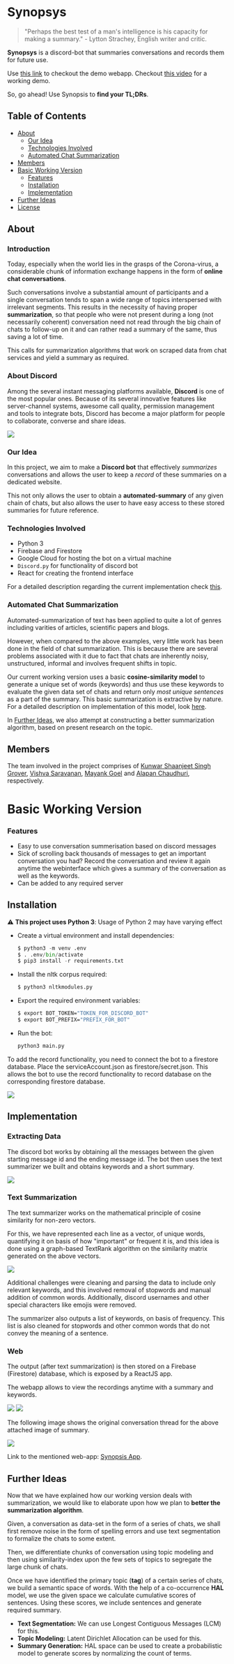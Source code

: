 # Synopsys 

> "Perhaps the best test of a man's intelligence is his capacity for making a summary." - Lytton Strachey, English writer and critic. 

**Synopsys** is a discord-bot that summaries conversations and records them for future use. 

Use [this link](https://summer-iser.web.app/) to checkout the demo webapp. Checkout [this video](https://youtu.be/BpNmr4FwLCQ) for a working demo. 

So, go ahead! Use Synopsis to **find your TL;DRs**.

## Table of Contents

- [About](#About)
    - [Our Idea](#Our-Idea)
    - [Technologies Involved](#Technologies-Involved)
    - [Automated Chat Summarization](#Automated-Chat-Summarization) 
- [Members](#Members)
- [Basic Working Version](#Basic-Working-Version)
    - [Features](#Features)
    - [Installation](#Installation)
    - [Implementation](#Implementation)
- [Further Ideas](#Further-Ideas)
- [License](LICENSE)

## About

### Introduction

Today, especially when the world lies in the grasps of the Corona-virus, a considerable chunk of information exchange happens in the form of **online chat conversations**.

Such conversations involve a substantial amount of participants and a single conversation tends to span a wide range of topics interspersed with irrelevant segments. This results in the necessity of having proper **summarization**, so that people who were not present during a long (not necessarily coherent) conversation need not read through the big chain of chats to follow-up on it and can rather read a summary of the same, thus saving a lot of time.

This calls for summarization algorithms that work on scraped data from chat services and yield a summary as required.

### About Discord

Among the several instant messaging platforms available, **Discord** is one of the most popular ones. Because of its several innovative features like server-channel systems, awesome call quality, permission management and tools to integrate bots, Discord has become a major platform for people to collaborate, converse and share ideas.

<img src="https://cdn.discordapp.com/attachments/759735584444121110/764862917803769876/unknown.png">

### Our Idea

In this project, we aim to make a **Discord bot** that effectively *summarizes* conversations and allows the user to keep a *record* of these summaries on a dedicated website.

This not only allows the user to obtain a **automated-summary** of any given chain of chats, but also allows the user to have easy access to these stored summaries for future reference.

### Technologies Involved

- Python 3
- Firebase and Firestore 
- Google Cloud for hosting the bot on a virtual machine
- `Discord.py` for functionality of discord bot
- React for creating the frontend interface

For a detailed description regarding the current implementation check [this](#Implementation).

### Automated Chat Summarization

Automated-summarization of text has been applied to quite a lot of genres including varities of articles, scientific papers and blogs.

However, when compared to the above examples, very little work has been done in the field of chat summarization. This is because there are several problems associated with it due to fact that chats are inherently noisy, unstructured, informal and involves frequent shifts in topic.

Our current working version uses a basic **cosine-similarity model** to generate a unique set of words (keywords) and thus use these keywords to evaluate the given data set of chats and return only *most unique sentences* as a part of the summary. This basic summarization is extractive by nature. For a detailed description on implementation of this model, look [here](#Implementation).

In [Further Ideas](#Further-Ideas), we also attempt at constructing a better summarization algorithm, based on present research on the topic.

## Members

The team involved in the project comprises of [Kunwar Shaanjeet Singh Grover](https://github.com/Groverkss), [Vishva Saravanan](https://github.com/v15hv4), [Mayank Goel](https://github.com/MayankGoel28) and [Alapan Chaudhuri](https://github.com/banrovegrie), respectively.

# Basic Working Version

### Features

- Easy to use conversation summerisation based on discord messages
- Sick of scrolling back thousands of messages to get an important conversation you had? Record the conversation and review it again anytime the webinterface which gives a summary of the conversation as well as the keywords.
- Can be added to any required server

## Installation

:warning: **This project uses Python 3**: Usage of Python 2 may have varying effect

- Create a virtual environment and install dependencies:

    ```python
    $ python3 -m venv .env
    $ . .env/bin/activate
    $ pip3 install -r requirements.txt
    ```

- Install the nltk corpus required:

    ```python
    $ python3 nltkmodules.py
    ```

- Export the required environment variables:

    ```bash
    $ export BOT_TOKEN="TOKEN_FOR_DISCORD_BOT"
    $ export BOT_PREFIX="PREFIX_FOR_BOT"
    ```

- Run the bot:

    ```python
    python3 main.py
    ```

To add the record functionality, you need to connect the bot to a firestore database. Place the serviceAccount.json as firestore/secret.json. This allows the bot to use the record functionality to record database on the corresponding firestore database.

<img src="https://cdn.discordapp.com/attachments/759735584444121110/764920426139746324/unknown.png">

<!-- Vishva instructions -->

## Implementation

### Extracting Data

The discord bot works by obtaining all the messages between the given starting message id and the ending message id. The bot then uses the text summarizer we built and obtains keywords and a short summary.

<img src="https://cdn.discordapp.com/attachments/759735584444121110/764909034296836096/unknown.png">

### Text Summarization

The text summarizer works on the mathematical principle of cosine similarity for non-zero vectors.

For this, we have represented each line as a vector, of unique words, quantifying it on basis of how "important" or frequent it is, and this idea is done using a graph-based TextRank algorithm on the similarity matrix generated on the above vectors. 

<img src="https://cdn.discordapp.com/attachments/702963059764887656/764891735427514378/unknown.png">

Additional challenges were cleaning and parsing the data to include only relevant keywords, and this involved removal of stopwords and manual addition of common words. Additionally, discord usernames and other special characters like emojis were removed. 

The summarizer also outputs a list of keywords, on basis of frequency. This list is also cleaned for stopwords and other common words that do not convey the meaning of a sentence.

### Web

The output (after text summarization) is then stored on a Firebase (Firestore) database, which is exposed by a ReactJS app. 

The webapp allows to view the recordings anytime with a summary and keywords.

<img src="https://cdn.discordapp.com/attachments/759735584444121110/764907717327847444/unknown.png">

<img src="https://cdn.discordapp.com/attachments/759735584444121110/764907662344847400/unknown.png">

The following image shows the original conversation thread for the above attached image of summary.

<img src="https://cdn.discordapp.com/attachments/759735584444121110/764908497233379388/unknown.png">

Link to the mentioned web-app: [Synopsis App](https://summer-iser.web.app/).

## Further Ideas

Now that we have explained how our working version deals with summarization, we would like to elaborate upon how we plan to **better the summarization algorithm**.

Given, a conversation as data-set in the form of a series of chats, we shall first remove noise in the form of spelling errors and use text segmentation to formalize the chats to some extent.

Then, we differentiate chunks of conversation using topic modeling and then using similarity-index upon the few sets of topics to segregate the large chunk of chats.

Once we have identified the primary topic (**tag**) of a certain series of chats, we build a semantic space of words. With the help of a co-occurrence **HAL** model, we use the given space we calculate cumulative scores of sentences. Using these scores, we include sentences and generate required summary.

- **Text Segmentation:** We can use Longest Contiguous Messages (LCM) for this.
- **Topic Modeling:** Latent Dirichlet Allocation can be used for this.
- **Summary Generation:** HAL space can be used to create a probabilistic model to generate scores by normalizing the count of terms. 
